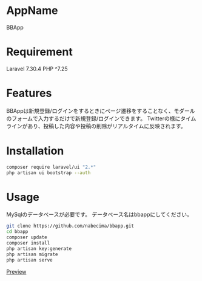 # AppName
BBApp

# Requirement
Laravel 7.30.4
PHP ^7.25

# Features
BBAppは新規登録/ログインをするときにページ遷移をすることなく、モダールのフォームで入力するだけで新規登録/ログインできます。
Twitterの様にタイムラインがあり、投稿した内容や投稿の削除がリアルタイムに反映されます。

# Installation
```bash
composer require laravel/ui "2.*"
php artisan ui bootstrap --auth
```

# Usage
MySqlのデータベースが必要です。
データベース名はbbappにしてください。
```bash
git clone https://github.com/nabecima/bbapp.git
cd bbapp
composer update
composer install
php artisan key:generate
php artisan migrate
php artisan serve
```
[Preview](http://localhost:8000/)
